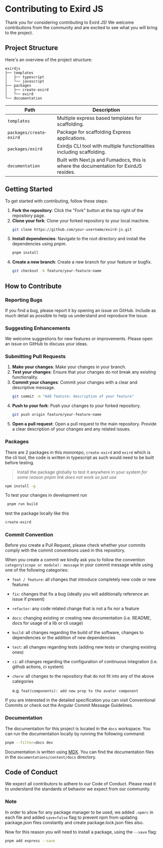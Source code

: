 # Contributing to Exird JS

Thank you for considering contributing to Exird JS! We welcome contributions from the community and are excited to see what you will bring to the project.

## Project Structure

Here's an overview of the project structure:

```
exirdjs
├── templates
│   ├── typescript
│   └── javascript
├── packages
│   ├── create-exird
│   └── exird
└── documentation
```


| Path                    | Description                                                   |
| ----------------------- | ------------------------------------------------------------- |
| `templates`  | Multiple express based templates for scaffolding.                          |
| `packages/create-exird` | Package for scaffolding Express applications.                 |
| `packages/exird`        | Exirdjs CLI tool with multiple functionalities including scaffolding. |
| `documentation`         | Built with Next.js and Fumadocs, this is where the documentation for ExirdJS resides. |

## Getting Started

To get started with contributing, follow these steps:

1. **Fork the repository**: Click the "Fork" button at the top right of the repository page.
2. **Clone your fork**: Clone your forked repository to your local machine.
    ```bash
    git clone https://github.com/your-username/exird-js.git
    ```
3. **Install dependencies**: Navigate to the root directory and install the dependencies using pnpm.
    ```bash
    pnpm install
    ```
4. **Create a new branch**: Create a new branch for your feature or bugfix.
    ```bash
    git checkout -b feature/your-feature-name
    ```

## How to Contribute

### Reporting Bugs

If you find a bug, please report it by opening an issue on GitHub. Include as much detail as possible to help us understand and reproduce the issue.

### Suggesting Enhancements

We welcome suggestions for new features or improvements. Please open an issue on GitHub to discuss your ideas.

### Submitting Pull Requests

1. **Make your changes**: Make your changes in your branch.
2. **Test your changes**: Ensure that your changes do not break any existing functionality.
3. **Commit your changes**: Commit your changes with a clear and descriptive message.
    ```bash
    git commit -m "Add feature: description of your feature"
    ```
4. **Push to your fork**: Push your changes to your forked repository.
    ```bash
    git push origin feature/your-feature-name
    ```
5. **Open a pull request**: Open a pull request to the main repository. Provide a clear description of your changes and any related issues.

### Packages

There are 2 packages in this monorepo, `create-exird` and `exird` which is the cli tool, the code is written in typescript as such would need to be built before testing.



> Install the package globally to test it anywhere in your system *for some reason pnpm link does not work so just use*

```bash
npm install -g
```
To test your changes in development run
```bash
 pnpm run build 
```

test the package locally like this 
```bash
create-exird 
```

### Commit Convention

Before you create a Pull Request, please check whether your commits comply with the commit conventions used in this repository.

When you create a commit we kindly ask you to follow the convention `category(scope or module): message` in your commit message while using one of the following categories:

- `feat / feature`: all changes that introduce completely new code or new features
- `fix`: changes that fix a bug (ideally you will additionally reference an issue if present)
- `refactor`: any code related change that is not a fix nor a feature
- `docs`: changing existing or creating new documentation (i.e. README, docs for usage of a lib or cli usage)
- `build`: all changes regarding the build of the software, changes to dependencies or the addition of new dependencies
- `test`: all changes regarding tests (adding new tests or changing existing ones)
- `ci`: all changes regarding the configuration of continuous integration (i.e. github actions, ci system)
- `chore`: all changes to the repository that do not fit into any of the above categories

  e.g. `feat(components): add new prop to the avatar component`

If you are interested in the detailed specification you can visit Conventional Commits or check out the Angular Commit Message Guidelines.

### Documentation

The documentation for this project is located in the `docs` workspace. You can run the documentation locally by running the following command:

```bash
pnpm --filter=docs dev
```

Documentation is written using [MDX](https://mdxjs.com). You can find the documentation files in the `documentations/content/docs` directory.

## Code of Conduct

We expect all contributors to adhere to our Code of Conduct. Please read it to understand the standards of behavior we expect from our community.

### Note

In order to allow for any package manager to be used, we added `.npmrc` in each file and added `save=false` flag to prevent npm from updating package.json files constantly and create package.lock.json files also. 

Now for this reason you will need to install a package,  using the `--save` flag:

```bash
pnpm add express --save
```